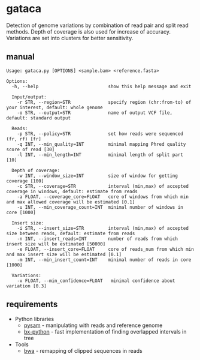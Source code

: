 gataca
======
Detection of genome variations by combination of read pair and split read methods. Depth of coverage is also used for increase of accuracy. Variations are set into clusters for better sensitivity.

manual
------
    Usage: gataca.py [OPTIONS] <sample.bam> <reference.fasta>

    Options:
      -h, --help                          show this help message and exit

      Input/output:
        -r STR, --region=STR              specify region (chr:from-to) of your interest, default: whole genome
        -o STR, --output=STR              name of output VCF file, default: standard output

      Reads:
        -p STR, --policy=STR              set how reads were sequenced (fr, rf) [fr]
        -q INT, --min_quality=INT         minimal mapping Phred quality score of read [30]
        -l INT, --min_length=INT          minimal length of split part [10]

      Depth of coverage:
        -w INT, --window_size=INT         size of window for getting coverage [100]
        -c STR, --coverage=STR            interval (min,max) of accepted coverage in windows, default: estimate from reads
        -a FLOAT, --coverage_core=FLOAT   core of windows from which min and max allowed coverage will be estimated [0.1]
        -u INT, --min_coverage_count=INT  minimal number of windows in core [1000]

      Insert size:
        -i STR, --insert_size=STR         interval (min,max) of accepted size between reads, default: estimate from reads
        -n INT, --insert_reads=INT        number of reads from which insert size will be estimated [50000]
        -e FLOAT, --insert_core=FLOAT     core of reads_num from which min and max insert size will be estimated [0.1]
        -m INT, --min_insert_count=INT    minimal number of reads in core [1000]

      Variations:
        -v FLOAT, --min_confidence=FLOAT   minimal confidence about variation [0.3]

requirements
------------

 * Python libraries
   * [pysam](http://code.google.com/p/pysam/) - manipulating with reads and reference genome
   * [bx-python](https://bitbucket.org/james_taylor/bx-python/wiki/Home) - fast implementation of finding overlapped intervals in tree
 * Tools
   * [bwa](http://bio-bwa.sourceforge.net) - remapping of clipped sequences in reads
